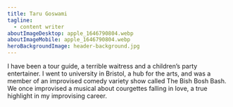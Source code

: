 ```yaml
---
title: Taru Goswami
tagline:
  - content writer
aboutImageDesktop: apple_1646790804.webp
aboutImageMobile: apple_1646790804.webp
heroBackgroundImage: header-background.jpg
---
```



I have been a tour guide, a terrible waitress and a children’s party entertainer. I went to university in Bristol, a hub for the arts, and was a member of an improvised comedy variety show called The Bish Bosh Bash. We once improvised a musical about courgettes falling in love, a true highlight in my improvising career.